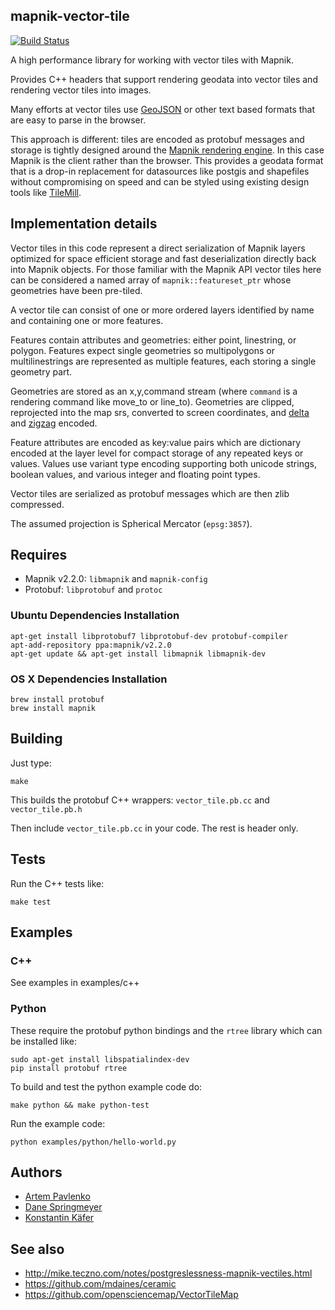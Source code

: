 ## mapnik-vector-tile

[![Build Status](https://secure.travis-ci.org/mapbox/mapnik-vector-tile.png)](http://travis-ci.org/mapbox/mapnik-vector-tile)

A high performance library for working with vector tiles with Mapnik.

Provides C++ headers that support rendering geodata into vector tiles
and rendering vector tiles into images.

Many efforts at vector tiles use [GeoJSON](http://www.geojson.org/) or other
text based formats that are easy to parse in the browser.

This approach is different: tiles are encoded as protobuf messages and
storage is tightly designed around the [Mapnik rendering engine](http://mapnik.org).
In this case Mapnik is the client rather than the browser. This provides a geodata
format that is a drop-in replacement for datasources like postgis and shapefiles
without compromising on speed and can be styled using existing design tools
like [TileMill](http://tilemill.com).


## Implementation details

Vector tiles in this code represent a direct serialization of Mapnik layers
optimized for space efficient storage and fast deserialization directly back
into Mapnik objects. For those familiar with the Mapnik API vector tiles
here can be considered a named array of `mapnik::featureset_ptr` whose geometries
have been pre-tiled.

A vector tile can consist of one or more ordered layers identified by name
and containing one or more features.

Features contain attributes and geometries: either point, linestring, or polygon.
Features expect single geometries so multipolygons or multilinestrings are represented
as multiple features, each storing a single geometry part.

Geometries are stored as an x,y,command stream (where `command` is a rendering command
like move_to or line_to). Geometries are clipped, reprojected into the map srs,
converted to screen coordinates, and [delta](http://en.wikipedia.org/wiki/Delta_encoding)
and [zigzag](https://developers.google.com/protocol-buffers/docs/encoding#types) encoded.

Feature attributes are encoded as key:value pairs which are dictionary encoded
at the layer level for compact storage of any repeated keys or values. Values use variant
type encoding supporting both unicode strings, boolean values, and various integer and
floating point types.

Vector tiles are serialized as protobuf messages which are then zlib compressed.

The assumed projection is Spherical Mercator (`epsg:3857`).

## Requires

- Mapnik v2.2.0: `libmapnik` and `mapnik-config`
- Protobuf: `libprotobuf` and `protoc`

### Ubuntu Dependencies Installation

    apt-get install libprotobuf7 libprotobuf-dev protobuf-compiler
    apt-add-repository ppa:mapnik/v2.2.0
    apt-get update && apt-get install libmapnik libmapnik-dev

### OS X Dependencies Installation

    brew install protobuf
    brew install mapnik

## Building

Just type:

    make

This builds the protobuf C++ wrappers: `vector_tile.pb.cc` and `vector_tile.pb.h`

Then include `vector_tile.pb.cc` in your code. The rest is header only.

## Tests

Run the C++ tests like:

    make test

## Examples

### C++

See examples in examples/c++

### Python

These require the protobuf python bindings and the `rtree` library
which can be installed like:

    sudo apt-get install libspatialindex-dev
    pip install protobuf rtree

To build and test the python example code do:

    make python && make python-test

Run the example code:

    python examples/python/hello-world.py

## Authors

- [Artem Pavlenko](https://github.com/artemp)
- [Dane Springmeyer](https://github.com/springmeyer)
- [Konstantin Käfer](https://github.com/kkaefer)

## See also

- http://mike.teczno.com/notes/postgreslessness-mapnik-vectiles.html
- https://github.com/mdaines/ceramic
- https://github.com/opensciencemap/VectorTileMap
